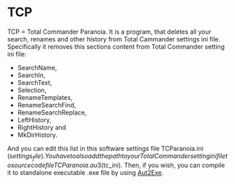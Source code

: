 # TCP
TCP = Total Commander Paranoia. It is a program, that deletes all your search, renames and other history from Total Cammander settings ini file. Specifically it removes this sections content from Total Commander setting ini file:

- SearchName,
- SearchIn,
- SearchText,
- Selection,
- RenameTemplates,
- RenameSearchFind,
- RenameSearchReplace,
- LeftHistory,
- RightHistory and
- MkDirHistory.

And you can edit this list in this software settings file TCParanoia.ini ($settings_file). You have to also add the path to your Total Commander setting ini file to source code file TCParanoia.au3 ($tc_ini). Then, if you wish, you can compile it to standalone executable .exe file by using [Aut2Exe](https://www.autoitscript.com/autoit3/docs/intro/compiler.htm).
